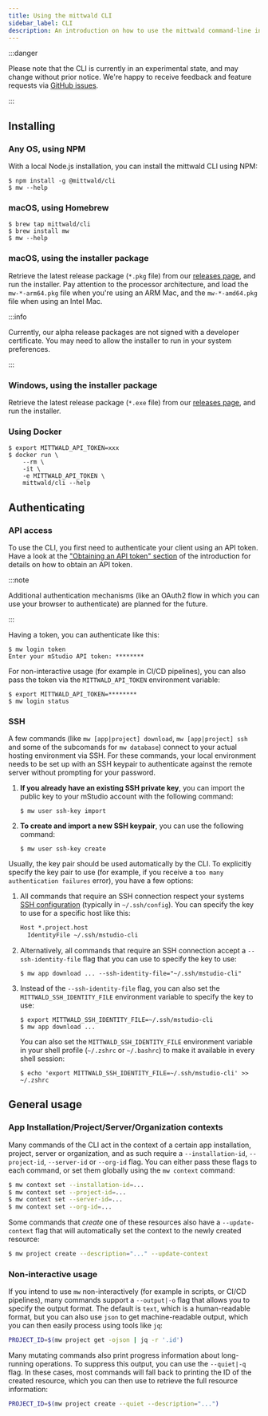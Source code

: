 ```yaml
---
title: Using the mittwald CLI
sidebar_label: CLI
description: An introduction on how to use the mittwald command-line interface (CLI)
---
```


:::danger

Please note that the CLI is currently in an experimental state, and may change without prior notice. We're happy to receive feedback and feature requests via [GitHub issues](https://github.com/mittwald/cli/issues).

:::

## Installing

### Any OS, using NPM

With a local Node.js installation, you can install the mittwald CLI using NPM:

```
$ npm install -g @mittwald/cli
$ mw --help
```

### macOS, using Homebrew

```
$ brew tap mittwald/cli
$ brew install mw
$ mw --help
```

### macOS, using the installer package

Retrieve the latest release package (`*.pkg` file) from our [releases page](https://github.com/mittwald/cli/releases), and run the installer. Pay attention to the processor architecture, and load the `mw-*-arm64.pkg` file when you're using an ARM Mac, and the `mw-*-amd64.pkg` file when using an Intel Mac.

:::info

Currently, our alpha release packages are not signed with a developer certificate. You may need to allow the installer to run in your system preferences.

:::

### Windows, using the installer package

Retrieve the latest release package (`*.exe` file) from our [releases page](https://github.com/mittwald/cli/releases), and run the installer.

### Using Docker

```
$ export MITTWALD_API_TOKEN=xxx
$ docker run \
    --rm \
    -it \
    -e MITTWALD_API_TOKEN \
    mittwald/cli --help
```

## Authenticating

### API access

To use the CLI, you first need to authenticate your client using an API token. Have a look at the ["Obtaining an API token" section](../../intro#obtaining-an-api-token) of the introduction for details on how to obtain an API token.

:::note

Additional authentication mechanisms (like an OAuth2 flow in which you can use your browser to authenticate) are planned for the future.

:::

Having a token, you can authenticate like this:

```
$ mw login token
Enter your mStudio API token: ********
```

For non-interactive usage (for example in CI/CD pipelines), you can also pass the token via the `MITTWALD_API_TOKEN` environment variable:

```
$ export MITTWALD_API_TOKEN=********
$ mw login status
```

### SSH

A few commands (like `mw [app|project] download`, `mw [app|project] ssh` and some of the subcomands for `mw database`) connect to your actual hosting environment via SSH. For these commands, your local environment needs to be set up with an SSH keypair to authenticate against the remote server without prompting for your password.

1. **If you already have an existing SSH private key**, you can import the public key to your mStudio account with the following command:

    ```
    $ mw user ssh-key import
    ```
   
2. **To create and import a new SSH keypair**, you can use the following command:

    ```
    $ mw user ssh-key create
    ```
   
Usually, the key pair should be used automatically by the CLI. To explicitly specify the key pair to use (for example, if you receive a `too many authentication failures` error), you have a few options:

1. All commands that require an SSH connection respect your systems [SSH configuration](https://linux.die.net/man/5/ssh_config) (typically in `~/.ssh/config`). You can specify the key to use for a specific host like this:

    ```txt title="~/.ssh/config"
    Host *.project.host
      IdentityFile ~/.ssh/mstudio-cli
    ```
   
2. Alternatively, all commands that require an SSH connection accept a `--ssh-identity-file` flag that you can use to specify the key to use:

    ```
    $ mw app download ... --ssh-identity-file="~/.ssh/mstudio-cli"
    ```
   
3. Instead of the `--ssh-identity-file` flag, you can also set the `MITTWALD_SSH_IDENTITY_FILE` environment variable to specify the key to use:

    ```
    $ export MITTWALD_SSH_IDENTITY_FILE=~/.ssh/mstudio-cli
    $ mw app download ...
    ```
   
    You can also set the `MITTWALD_SSH_IDENTITY_FILE` environment variable in your shell profile (`~/.zshrc` or `~/.bashrc`) to make it available in every shell session:

    ```
    $ echo 'export MITTWALD_SSH_IDENTITY_FILE=~/.ssh/mstudio-cli' >> ~/.zshrc
    ```

## General usage

### App Installation/Project/Server/Organization contexts

Many commands of the CLI act in the context of a certain app installation, project, server or organization, and as such require a `--installation-id`, `--project-id`, `--server-id` or `--org-id` flag. You can either pass these flags to each command, or set them globally using the `mw context` command:

```bash
$ mw context set --installation-id=...
$ mw context set --project-id=...
$ mw context set --server-id=...
$ mw context set --org-id=...
```

Some commands that _create_ one of these resources also have a `--update-context` flag that will automatically set the context to the newly created resource:

```bash
$ mw project create --description="..." --update-context
```

### Non-interactive usage

If you intend to use `mw` non-interactively (for example in scripts, or CI/CD pipelines), many commands support a `--output|-o` flag that allows you to specify the output format. The default is `text`, which is a human-readable format, but you can also use `json` to get machine-readable output, which you can then easily process using tools like `jq`:

```bash
PROJECT_ID=$(mw project get -ojson | jq -r '.id')
```

Many mutating commands also print progress information about long-running operations. To suppress this output, you can use the `--quiet|-q` flag. In these cases, most commands will fall back to printing the ID of the created resource, which you can then use to retrieve the full resource information:

```bash
PROJECT_ID=$(mw project create --quiet --description="...")
```
